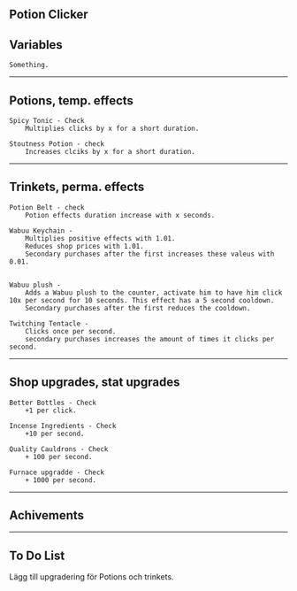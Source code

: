 Potion Clicker
---

Variables
---
    Something.


---
Potions, temp. effects
---
    Spicy Tonic - Check
        Multiplies clicks by x for a short duration.

    Stoutness Potion - check
        Increases clciks by x for a short duration.

---
Trinkets, perma. effects
---
    Potion Belt - check
        Potion effects duration increase with x seconds.

    Wabuu Keychain -
        Multiplies positive effects with 1.01.
        Reduces shop prices with 1.01.
        Secondary purchases after the first increases these valeus with 0.01.


    Wabuu plush -
        Adds a Wabuu plush to the counter, activate him to have him click 10x per second for 10 seconds. This effect has a 5 second cooldown.
        Secondary purchases after the first reduces the cooldown.

    Twitching Tentacle -
        Clicks once per second.
        secondary purchases increases the amount of times it clicks per second.


---
Shop upgrades, stat upgrades
---
    Better Bottles - Check
        +1 per click.

    Incense Ingredients - Check
        +10 per second.

    Quality Cauldrons - Check
        + 100 per second.

    Furnace upgradde - Check
        + 1000 per second.


---
Achivements
---



---
To Do List
---
Lägg till upgradering för Potions och trinkets.